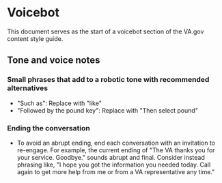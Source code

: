 # Voicebot

This document serves as the start of a voicebot section of the VA.gov content style guide.

## Tone and voice notes

### Small phrases that add to a robotic tone with recommended alternatives

- "Such as": Replace with "like"
- "Followed by the pound key": Replace with "Then select pound"

### Ending the conversation

- To avoid an abrupt ending, end each conversation with an invitation to re-engage. For example, the current ending of "The VA thanks you for your service. Goodbye." sounds abrupt and final. Consider instead phrasing like, "I hope you got the information you needed today. Call again to get more help from me or from a VA representative any time."

